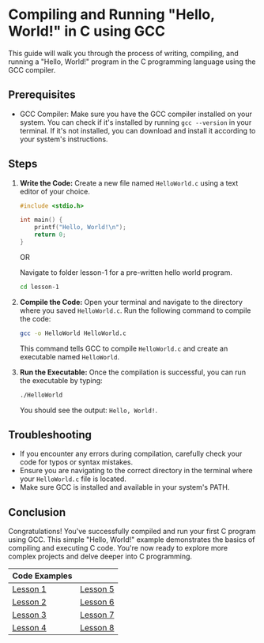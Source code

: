 # Compiling and Running "Hello, World!" in C using GCC

This guide will walk you through the process of writing, compiling, and running a "Hello, World!" program in the C programming language using the GCC compiler.

## Prerequisites

- GCC Compiler: Make sure you have the GCC compiler installed on your system. You can check if it's installed by running `gcc --version` in your terminal. If it's not installed, you can download and install it according to your system's instructions.

## Steps

1. **Write the Code:**
   Create a new file named `HelloWorld.c` using a text editor of your choice.

   ```c
   #include <stdio.h>

   int main() {
       printf("Hello, World!\n");
       return 0;
   }
   ```

   OR 

   Navigate to folder lesson-1 for a pre-written hello world program.

   ```bash
   cd lesson-1
   ```

2. **Compile the Code:**
   Open your terminal and navigate to the directory where you saved `HelloWorld.c`. Run the following command to compile the code:

   ```bash
   gcc -o HelloWorld HelloWorld.c
   ```

   This command tells GCC to compile `HelloWorld.c` and create an executable named `HelloWorld`.

3. **Run the Executable:**
   Once the compilation is successful, you can run the executable by typing:

   ```bash
   ./HelloWorld
   ```

   You should see the output: `Hello, World!`.

## Troubleshooting

- If you encounter any errors during compilation, carefully check your code for typos or syntax mistakes.
- Ensure you are navigating to the correct directory in the terminal where your `HelloWorld.c` file is located.
- Make sure GCC is installed and available in your system's PATH.

## Conclusion

Congratulations! You've successfully compiled and run your first C program using GCC. This simple "Hello, World!" example demonstrates the basics of compiling and executing C code. You're now ready to explore more complex projects and delve deeper into C programming.


|        Code Examples        |                |
| ------------------- | ------------------- |
| [Lesson 1](lesson-1/index.md) | [Lesson 5](lesson-5/index.md) |
| [Lesson 2](lesson-2/index.md) | [Lesson 6](lesson-6/index.md) |
| [Lesson 3](lesson-3/index.md)          | [Lesson 7](lesson-7/index.md) |
| [Lesson 4](lesson-4/index.md)          | [Lesson 8](lesson-8/index.md) |
